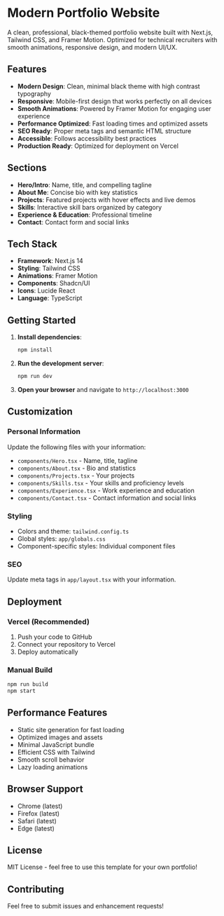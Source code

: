 # Modern Portfolio Website

A clean, professional, black-themed portfolio website built with Next.js, Tailwind CSS, and Framer Motion. Optimized for technical recruiters with smooth animations, responsive design, and modern UI/UX.

## Features

- **Modern Design**: Clean, minimal black theme with high contrast typography
- **Responsive**: Mobile-first design that works perfectly on all devices
- **Smooth Animations**: Powered by Framer Motion for engaging user experience
- **Performance Optimized**: Fast loading times and optimized assets
- **SEO Ready**: Proper meta tags and semantic HTML structure
- **Accessible**: Follows accessibility best practices
- **Production Ready**: Optimized for deployment on Vercel

## Sections

- **Hero/Intro**: Name, title, and compelling tagline
- **About Me**: Concise bio with key statistics
- **Projects**: Featured projects with hover effects and live demos
- **Skills**: Interactive skill bars organized by category
- **Experience & Education**: Professional timeline
- **Contact**: Contact form and social links

## Tech Stack

- **Framework**: Next.js 14
- **Styling**: Tailwind CSS
- **Animations**: Framer Motion
- **Components**: Shadcn/UI
- **Icons**: Lucide React
- **Language**: TypeScript

## Getting Started

1. **Install dependencies**:
   ```bash
   npm install
   ```

2. **Run the development server**:
   ```bash
   npm run dev
   ```

3. **Open your browser** and navigate to `http://localhost:3000`

## Customization

### Personal Information
Update the following files with your information:
- `components/Hero.tsx` - Name, title, tagline
- `components/About.tsx` - Bio and statistics
- `components/Projects.tsx` - Your projects
- `components/Skills.tsx` - Your skills and proficiency levels
- `components/Experience.tsx` - Work experience and education
- `components/Contact.tsx` - Contact information and social links

### Styling
- Colors and theme: `tailwind.config.ts`
- Global styles: `app/globals.css`
- Component-specific styles: Individual component files

### SEO
Update meta tags in `app/layout.tsx` with your information.

## Deployment

### Vercel (Recommended)

1. Push your code to GitHub
2. Connect your repository to Vercel
3. Deploy automatically

### Manual Build

```bash
npm run build
npm start
```

## Performance Features

- Static site generation for fast loading
- Optimized images and assets
- Minimal JavaScript bundle
- Efficient CSS with Tailwind
- Smooth scroll behavior
- Lazy loading animations

## Browser Support

- Chrome (latest)
- Firefox (latest)
- Safari (latest)
- Edge (latest)

## License

MIT License - feel free to use this template for your own portfolio!

## Contributing

Feel free to submit issues and enhancement requests!